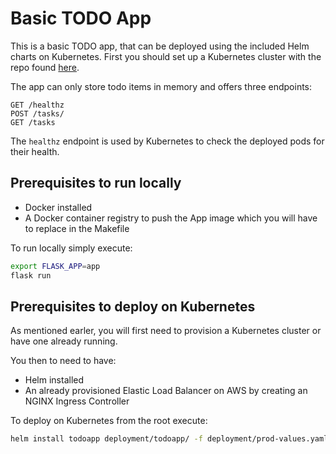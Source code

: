 # Basic TODO App 

This is a basic TODO app, that can be deployed using the included Helm charts on Kubernetes. First you should set up a Kubernetes cluster with the repo found [here](https://github.com/dtraskas/dev-cluster1). 

The app can only store todo items in memory and offers three endpoints:

```http
GET /healthz
POST /tasks/
GET /tasks
```

The `healthz` endpoint is used by Kubernetes to check the deployed pods for their health.

## Prerequisites to run locally

- Docker installed
- A Docker container registry to push the App image which you will have to replace in the Makefile

To run locally simply execute:

```bash
export FLASK_APP=app
flask run
```

## Prerequisites to deploy on Kubernetes

As mentioned earler, you will first need to provision a Kubernetes cluster or have one already running. 

You then to need to have:

- Helm installed
- An already provisioned Elastic Load Balancer on AWS by creating an NGINX Ingress Controller

To deploy on Kubernetes from the root execute:

```bash
helm install todoapp deployment/todoapp/ -f deployment/prod-values.yaml 
```